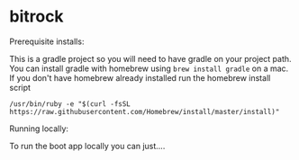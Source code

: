 # bitrock

Prerequisite installs:

This is a gradle project so you will need to have gradle on your project path.  You can install gradle with homebrew using `brew install gradle` on a mac.  If you don't have homebrew already installed run the homebrew install script

`/usr/bin/ruby -e "$(curl -fsSL https://raw.githubusercontent.com/Homebrew/install/master/install)"`

Running locally:

To run the boot app locally you can just....
